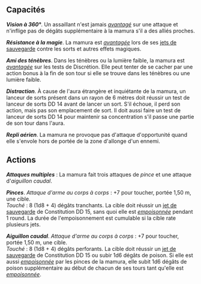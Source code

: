 ## Capacités
_**Vision à 360°**_. Un assaillant n'est jamais [_avantagé_](/utiliser-les-caracteristiques/#avantage-et-desavantage) sur une attaque et n'inflige pas de dégâts supplémentaire à la mamura s'il a des alliés proches.

_**Résistance à la magie**_. La mamura est [_avantagée_](/utiliser-les-caracteristiques/#avantage-et-desavantage) lors de ses [jets de sauvegarde](/utiliser-les-caracteristiques/#jets-de-sauvegarde) contre les sorts et autres effets magiques.

_**Ami des ténèbres**_. Dans les ténèbres ou la lumière faible, la mamura est [_avantagée_](/utiliser-les-caracteristiques/#avantage-et-desavantage) sur les tests de Discrétion. Elle peut tenter de se cacher par une action bonus à la fin de son tour si elle se trouve dans les ténèbres ou une lumière faible.

_**Distraction**_. À cause de l'aura étrangère et inquiétante de la mamura, un lanceur de sorts présent dans un rayon de 6 mètres doit réussir un test de lanceur de sorts DD 14 avant de lancer un sort. S'il échoue, il perd son action, mais pas son emplacement de sort. Il doit aussi faire un test de lanceur de sorts DD 14 pour maintenir sa concentration s'il passe une partie de son tour dans l'aura.

_**Repli aérien**_. La mamura ne provoque pas d'attaque d'opportunité quand elle s'envole hors de portée de la zone d'allonge d'un ennemi.

## Actions
_**Attaques multiples**_ : La mamura fait trois attaques de _pince_ et une attaque d'_aiguillon caudal_.

_**Pinces**_. _Attaque d'arme au corps à corps_ : +7 pour toucher, portée 1,50 m, une cible.  
_Touché_ : 8 (1d8 + 4) dégâts tranchants. La cible doit réussir un [jet de sauvegarde](/utiliser-les-caracteristiques/#jets-de-sauvegarde) de Constitution DD 15, sans quoi elle est [_empoisonnée_](/gerer-la-sante-du-personnage/#empoisonne) pendant 1 round. La durée de l'empoisonnement est cumulable si la cible rate plusieurs jets.

_**Aiguillon caudal**_. _Attaque d'arme au corps à corps_ : +7 pour toucher, portée 1,50 m, une cible.  
_Touché_ : 8 (1d8 + 4) dégâts perforants. La cible doit réussir un [jet de sauvegarde](/utiliser-les-caracteristiques/#jets-de-sauvegarde) de Constitution DD 15 ou subir 1d6 dégâts de poison. Si elle est aussi [_empoisonnée_](/gerer-la-sante-du-personnage/#empoisonne) par les pinces de la mamura, elle subit 1d6 dégâts de poison supplémentaire au début de chacun de ses tours tant qu'elle est [_empoisonnée_](/gerer-la-sante-du-personnage/#empoisonne).
